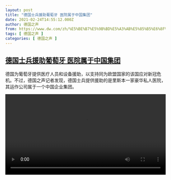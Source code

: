 ```yaml
---
layout: post
title: "德国士兵援助葡萄牙 医院属于中国集团"
date: 2021-02-24T14:55:12.000Z
author: 德国之声
from: https://www.dw.com/zh/%E5%BE%B7%E5%9B%BD%E5%A3%AB%E5%85%B5%E6%8F%B4%E5%8A%A9%E8%91%A1%E8%90%84%E7%89%99%20%E5%8C%BB%E9%99%A2%E5%B1%9E%E4%BA%8E%E4%B8%AD%E5%9B%BD%E9%9B%86%E5%9B%A2/a-56676226
tags: [ 德国之声 ]
categories: [ 德国之声 ]
---
```

<!--1614178512000-->
[德国士兵援助葡萄牙 医院属于中国集团](https://www.dw.com/zh/%E5%BE%B7%E5%9B%BD%E5%A3%AB%E5%85%B5%E6%8F%B4%E5%8A%A9%E8%91%A1%E8%90%84%E7%89%99%20%E5%8C%BB%E9%99%A2%E5%B1%9E%E4%BA%8E%E4%B8%AD%E5%9B%BD%E9%9B%86%E5%9B%A2/a-56676226)
------

<div>
<p>德国为葡萄牙提供医疗人员和设备援助，以支持同为欧盟国家的该国应对新冠危机。不过，德国之声记者发现，德国士兵提供援助的是里斯本一家豪华私人医院，其运作公司属于一个中国企业集团。</small></p><video src="https://tvdownloaddw-a.akamaihd.net/dwtv_video/flv/vdt_zh/2021/bchi210224_001_b1cb5bchi_210224_portugal_sd_sor.mp4" controls style="width:100%"></video>
</div>
